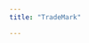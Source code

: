 ```yaml
---
title: "TradeMark"

---
```

<script setup lang="ts">
  import TheBrand from "~@/views/brand/TheBrand.vue"
</script>

<TheBrand />
